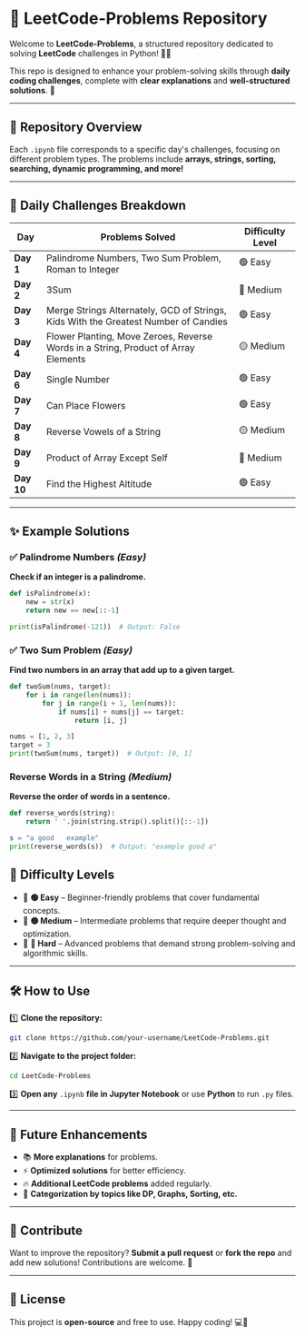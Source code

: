 # 🚀 LeetCode-Problems Repository

Welcome to **LeetCode-Problems**, a structured repository dedicated to solving **LeetCode** challenges in Python! 🧠💡

This repo is designed to enhance your problem-solving skills through **daily coding challenges**, complete with **clear explanations** and **well-structured solutions**. 🎯

---

## 📌 Repository Overview

Each `.ipynb` file corresponds to a specific day's challenges, focusing on different problem types. The problems include **arrays, strings, sorting, searching, dynamic programming, and more!**

---

## 🔢 Daily Challenges Breakdown

| Day | Problems Solved | Difficulty Level |
|----|---------------|----------------|
| **Day 1** | Palindrome Numbers, Two Sum Problem, Roman to Integer | 🟢 Easy |
| **Day 2** | 3Sum | 🔵 Medium |
| **Day 3** | Merge Strings Alternately, GCD of Strings, Kids With the Greatest Number of Candies | 🟢 Easy |
| **Day 4** | Flower Planting, Move Zeroes, Reverse Words in a String, Product of Array Elements | 🟡 Medium |
| **Day 6** | Single Number | 🟢 Easy |
| **Day 7** | Can Place Flowers | 🟢 Easy |
| **Day 8** | Reverse Vowels of a String | 🟡 Medium |
| **Day 9** | Product of Array Except Self | 🔵 Medium |
| **Day 10** | Find the Highest Altitude | 🟢 Easy |

---

## ✨ Example Solutions

### ✅ Palindrome Numbers *(Easy)*  
**Check if an integer is a palindrome.**  

```python
def isPalindrome(x):
    new = str(x)
    return new == new[::-1]

print(isPalindrome(-121))  # Output: False
```

### ✅ Two Sum Problem  *(Easy)*  
**Find two numbers in an array that add up to a given target.**  

```python
def twoSum(nums, target):
    for i in range(len(nums)):
        for j in range(i + 1, len(nums)):
            if nums[i] + nums[j] == target:
                return [i, j]

nums = [1, 2, 3]
target = 3
print(twoSum(nums, target))  # Output: [0, 1]
```
### Reverse Words in a String *(Medium)*
**Reverse the order of words in a sentence.**  

```python
def reverse_words(string):
    return ' '.join(string.strip().split()[::-1])

s = "a good   example"
print(reverse_words(s))  # Output: "example good a"
```

## 🎯 Difficulty Levels
- 🔹 **🟢 Easy** – Beginner-friendly problems that cover fundamental concepts.  
- 🔹 **🟡 Medium** – Intermediate problems that require deeper thought and optimization.  
- 🔹 **🔵 Hard** – Advanced problems that demand strong problem-solving and algorithmic skills.  

---

## 🛠️ How to Use

1️⃣ **Clone the repository:**
```sh
git clone https://github.com/your-username/LeetCode-Problems.git
```

2️⃣ **Navigate to the project folder:**
```sh
cd LeetCode-Problems
```
3️⃣ **Open any** `.ipynb` **file in Jupyter Notebook** or use **Python** to run `.py` files.

---

## 🚀 Future Enhancements

- 📚 **More explanations** for problems.  
- ⚡ **Optimized solutions** for better efficiency.  
- 🔥 **Additional LeetCode problems** added regularly.  
- 🎯 **Categorization by topics like DP, Graphs, Sorting, etc.**  

---

## 🤝 Contribute

Want to improve the repository? **Submit a pull request** or **fork the repo** and add new solutions! Contributions are welcome. 🎉

---

## 📜 License

This project is **open-source** and free to use. Happy coding! 💻🚀
